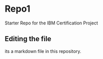 # Repo1
Starter Repo for the IBM Certification Project

## Editing the file

its a markdown file in this repository.
